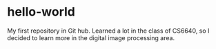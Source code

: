 # hello-world
My first repository in Git hub.
Learned a lot in the class of CS6640, so I decided to learn more in the digital image processing area.

